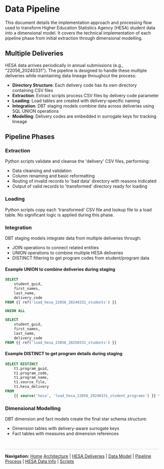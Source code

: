 # Data Pipeline
This document details the implementation approach and processing flow used to transform Higher Education Statistics Agency (HESA) student data into a dimensional model. It covers the technical implementation of each pipeline phase from initial extraction through dimensional modelling.


## Multiple Deliveries
HESA data arrives periodically in annual submissions (e.g., "22056_20240331"). The pipeline is designed to handle these multiple deliveries while maintaining data lineage throughout the process:

- **Directory Structure**: Each delivery code has its own directory containing CSV files
- **Extraction**: Extract scripts process CSV files by delivery code parameter
- **Loading**: Load tables are created with delivery-specific naming
- **Integration**: DBT staging models combine data across deliveries using SQL UNION operations
- **Modelling**: Delivery codes are embedded in surrogate keys for tracking lineage


## Pipeline Phases
### Extraction
Python scripts validate and cleanse the 'delivery' CSV files, performing:
- Data cleansing and validation
- Column renaming and basic reformatting
- Routing of invalid records to 'bad data' directory with reasons indicated
- Output of valid records to 'transformed' directory ready for loading

### Loading
Python scripts copy each 'transformed' CSV file and lookup file to a load table. 
No significant logic is applied during this phase.

### Integration
DBT staging models integrate data from multiple deliveries through:
- JOIN operations to connect related entities
- UNION operations to combine multiple HESA deliveries
- DISTINCT filtering to get program codes from student/program data
#### Example UNION to combine deliveries during staging
```sql
SELECT 
    student_guid, 
    first_names,
    last_name,
    delivery_code
FROM {{ ref('load_hesa_22056_20240331_students') }}

UNION ALL

SELECT 
    student_guid, 
    first_names,
    last_name,
    delivery_code
FROM {{ ref('load_hesa_23056_20250331_students') }}
```

#### Example DISTINCT to get program details during staging
```sql
SELECT DISTINCT 
    t1.program_guid, 
    t1.program_code, 
    t1.program_name, 
    t1.source_file, 
    t1.hesa_delivery
FROM 
    {{ source('hesa', 'load_hesa_22056_20240331_student_programs') }} t1
```

### Dimensional Modelling
DBT dimension and fact models create the final star schema structure:
- Dimension tables with delivery-aware surrogate keys
- Fact tables with measures and dimension references


<div style="margin: 3em 0 1em 0; border-top: 1px solid #ccc; padding-top: 1em;">
  <strong>Navigation:</strong>
  <a href="README.md">Home</a> 
  <a href="architecture.md">Architecture</a> |
  <a href="data-deliveries.md">HESA Deliveries</a> |
  <a href="data-model.md">Data Model</a> |
  <a href="pipeline-process.md">Pipeline Process</a> |
  <a href="hesa-data-info.md">HESA Data Info</a> |
  <a href="scripts.md">Scripts</a>
</div>